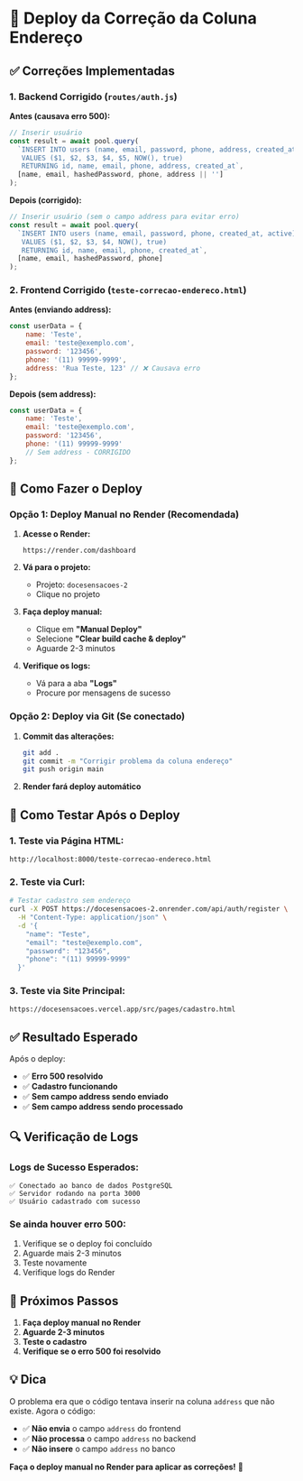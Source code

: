 # 🚀 Deploy da Correção da Coluna Endereço

## ✅ Correções Implementadas

### **1. Backend Corrigido (`routes/auth.js`)**

**Antes (causava erro 500):**
```javascript
// Inserir usuário
const result = await pool.query(
  `INSERT INTO users (name, email, password, phone, address, created_at, active)
   VALUES ($1, $2, $3, $4, $5, NOW(), true)
   RETURNING id, name, email, phone, address, created_at`,
  [name, email, hashedPassword, phone, address || '']
);
```

**Depois (corrigido):**
```javascript
// Inserir usuário (sem o campo address para evitar erro)
const result = await pool.query(
  `INSERT INTO users (name, email, password, phone, created_at, active)
   VALUES ($1, $2, $3, $4, NOW(), true)
   RETURNING id, name, email, phone, created_at`,
  [name, email, hashedPassword, phone]
);
```

### **2. Frontend Corrigido (`teste-correcao-endereco.html`)**

**Antes (enviando address):**
```javascript
const userData = {
    name: 'Teste',
    email: 'teste@exemplo.com',
    password: '123456',
    phone: '(11) 99999-9999',
    address: 'Rua Teste, 123' // ❌ Causava erro
};
```

**Depois (sem address):**
```javascript
const userData = {
    name: 'Teste',
    email: 'teste@exemplo.com',
    password: '123456',
    phone: '(11) 99999-9999'
    // Sem address - CORRIGIDO
};
```

## 🚀 Como Fazer o Deploy

### **Opção 1: Deploy Manual no Render (Recomendada)**

1. **Acesse o Render:**
   ```
   https://render.com/dashboard
   ```

2. **Vá para o projeto:**
   - Projeto: `docesensacoes-2`
   - Clique no projeto

3. **Faça deploy manual:**
   - Clique em **"Manual Deploy"**
   - Selecione **"Clear build cache & deploy"**
   - Aguarde 2-3 minutos

4. **Verifique os logs:**
   - Vá para a aba **"Logs"**
   - Procure por mensagens de sucesso

### **Opção 2: Deploy via Git (Se conectado)**

1. **Commit das alterações:**
   ```bash
   git add .
   git commit -m "Corrigir problema da coluna endereço"
   git push origin main
   ```

2. **Render fará deploy automático**

## 🧪 Como Testar Após o Deploy

### **1. Teste via Página HTML:**
```
http://localhost:8000/teste-correcao-endereco.html
```

### **2. Teste via Curl:**
```bash
# Testar cadastro sem endereço
curl -X POST https://docesensacoes-2.onrender.com/api/auth/register \
  -H "Content-Type: application/json" \
  -d '{
    "name": "Teste",
    "email": "teste@exemplo.com",
    "password": "123456",
    "phone": "(11) 99999-9999"
  }'
```

### **3. Teste via Site Principal:**
```
https://docesensacoes.vercel.app/src/pages/cadastro.html
```

## ✅ Resultado Esperado

Após o deploy:
- ✅ **Erro 500 resolvido**
- ✅ **Cadastro funcionando**
- ✅ **Sem campo address sendo enviado**
- ✅ **Sem campo address sendo processado**

## 🔍 Verificação de Logs

### **Logs de Sucesso Esperados:**
```
✅ Conectado ao banco de dados PostgreSQL
✅ Servidor rodando na porta 3000
✅ Usuário cadastrado com sucesso
```

### **Se ainda houver erro 500:**
1. Verifique se o deploy foi concluído
2. Aguarde mais 2-3 minutos
3. Teste novamente
4. Verifique logs do Render

## 🎯 Próximos Passos

1. **Faça deploy manual no Render**
2. **Aguarde 2-3 minutos**
3. **Teste o cadastro**
4. **Verifique se o erro 500 foi resolvido**

## 💡 Dica

O problema era que o código tentava inserir na coluna `address` que não existe. Agora o código:
- ✅ **Não envia** o campo `address` do frontend
- ✅ **Não processa** o campo `address` no backend
- ✅ **Não insere** o campo `address` no banco

**Faça o deploy manual no Render para aplicar as correções!** 🚀 